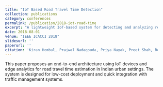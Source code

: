 ```yaml
---
title: "IoT Based Road Travel Time Detection"
collection: publications
category: conferences
permalink: /publication/2018-iot-road-time
excerpt: "A lightweight IoT-based system for detecting and analyzing road travel times in real-time urban environments."
date: 2018-08-01
venue: "IEEE ICACCI 2018"
slidesurl: ''
paperurl: ''
citation: 'Kiran Hombal, Prajwal Nadagouda, Priya Nayak, Preet Shah, Roopa Ravish'
---
```


This paper proposes an end-to-end architecture using IoT devices and edge analytics for road travel time estimation in Indian urban settings. The system is designed for low-cost deployment and quick integration with traffic management systems.
